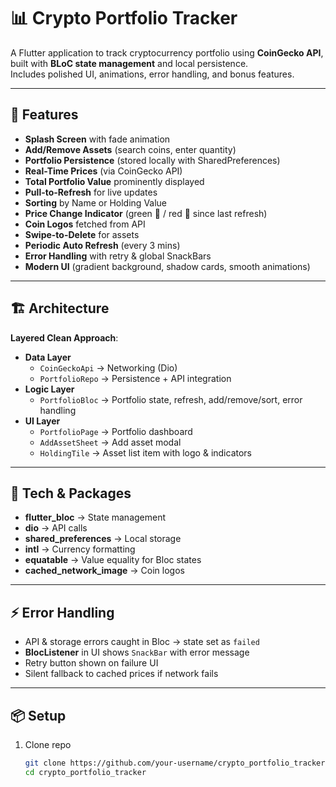 # 📊 Crypto Portfolio Tracker

A Flutter application to track cryptocurrency portfolio using **CoinGecko API**, built with **BLoC state management** and local persistence.  
Includes polished UI, animations, error handling, and bonus features.

---

## 🎯 Features
- **Splash Screen** with fade animation  
- **Add/Remove Assets** (search coins, enter quantity)  
- **Portfolio Persistence** (stored locally with SharedPreferences)  
- **Real-Time Prices** (via CoinGecko API)  
- **Total Portfolio Value** prominently displayed  
- **Pull-to-Refresh** for live updates  
- **Sorting** by Name or Holding Value  
- **Price Change Indicator** (green 🔼 / red 🔽 since last refresh)  
- **Coin Logos** fetched from API  
- **Swipe-to-Delete** for assets  
- **Periodic Auto Refresh** (every 3 mins)  
- **Error Handling** with retry & global SnackBars  
- **Modern UI** (gradient background, shadow cards, smooth animations)

---

## 🏗 Architecture
**Layered Clean Approach**:
- **Data Layer**
  - `CoinGeckoApi` → Networking (Dio)
  - `PortfolioRepo` → Persistence + API integration
- **Logic Layer**
  - `PortfolioBloc` → Portfolio state, refresh, add/remove/sort, error handling
- **UI Layer**
  - `PortfolioPage` → Portfolio dashboard
  - `AddAssetSheet` → Add asset modal
  - `HoldingTile` → Asset list item with logo & indicators

---

## 🔧 Tech & Packages
- **flutter_bloc** → State management  
- **dio** → API calls  
- **shared_preferences** → Local storage  
- **intl** → Currency formatting  
- **equatable** → Value equality for Bloc states  
- **cached_network_image** → Coin logos  

---

## ⚡ Error Handling
- API & storage errors caught in Bloc → state set as `failed`  
- **BlocListener** in UI shows `SnackBar` with error message  
- Retry button shown on failure UI  
- Silent fallback to cached prices if network fails  

---

## 📦 Setup
1. Clone repo  
   ```bash
   git clone https://github.com/your-username/crypto_portfolio_tracker.git
   cd crypto_portfolio_tracker
